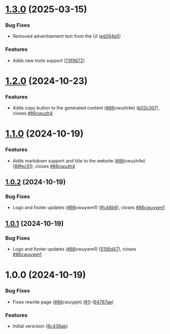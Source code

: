 # [1.3.0](https://github.com/sapieonic/llm-util-ui/compare/v1.2.0...v1.3.0) (2025-03-15)


### Bug Fixes

* Removed advertisement text from the UI ([ed264a5](https://github.com/sapieonic/llm-util-ui/commit/ed264a5d16ce4d1e1e203b5c8c6b9b8fb6b568d6))


### Features

* Adds new tools support ([73f9672](https://github.com/sapieonic/llm-util-ui/commit/73f9672856bc1a97eacfcf97aec2fda757aaa9ae))

# [1.2.0](https://github.com/sapieonic/llm-util-ui/compare/v1.1.0...v1.2.0) (2024-10-23)


### Features

* Adds copy button to the generated content ([#86](https://github.com/sapieonic/llm-util-ui/issues/86)cwuzh4e) ([b02c307](https://github.com/sapieonic/llm-util-ui/commit/b02c307181520bc0555c294542c8d9948012c2c6)), closes [#86cwuzh4](https://github.com/sapieonic/llm-util-ui/issues/86cwuzh4)

# [1.1.0](https://github.com/sapieonic/llm-util-ui/compare/v1.0.2...v1.1.0) (2024-10-19)


### Features

* Adds markdown support and title to the website ([#86](https://github.com/sapieonic/llm-util-ui/issues/86)cwuzh4e) ([89fec51](https://github.com/sapieonic/llm-util-ui/commit/89fec51d9f2c4bebcd2b283a21c126683afb0108)), closes [#86cwuzh4](https://github.com/sapieonic/llm-util-ui/issues/86cwuzh4)

## [1.0.2](https://github.com/sapieonic/llm-util-ui/compare/v1.0.1...v1.0.2) (2024-10-19)


### Bug Fixes

* Logo and footer updates ([#86](https://github.com/sapieonic/llm-util-ui/issues/86)cwuywm1) ([ffc46b6](https://github.com/sapieonic/llm-util-ui/commit/ffc46b6b684be3dd466ff364290e2bbb0d7c3a6a)), closes [#86cwuywm1](https://github.com/sapieonic/llm-util-ui/issues/86cwuywm1)

## [1.0.1](https://github.com/sapieonic/llm-util-ui/compare/v1.0.0...v1.0.1) (2024-10-19)


### Bug Fixes

* Logo and footer updates ([#86](https://github.com/sapieonic/llm-util-ui/issues/86)cwuywm1) ([5156d47](https://github.com/sapieonic/llm-util-ui/commit/5156d476d3ba198d175b9d0b306cf000b3cc670a)), closes [#86cwuywm1](https://github.com/sapieonic/llm-util-ui/issues/86cwuywm1)

# 1.0.0 (2024-10-19)


### Bug Fixes

* Fixes rewrite page ([#86](https://github.com/sapieonic/llm-util-ui/issues/86)cwuypjn) ([#1](https://github.com/sapieonic/llm-util-ui/issues/1)) ([64767ae](https://github.com/sapieonic/llm-util-ui/commit/64767aeb70ccae2b2e202b63a02741cb2e01c274))


### Features

* Initial versrsion ([8c436ab](https://github.com/sapieonic/llm-util-ui/commit/8c436ab6f5dd35a82cbf4c24690f8f875a88ad0d))

